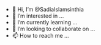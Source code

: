 - 👋 Hi, I’m @SadiaIslamsinthia
- 👀 I’m interested in ...
- 🌱 I’m currently learning ...
- 💞️ I’m looking to collaborate on ...
- 📫 How to reach me ...

<!---
SadiaIslamsinthia/SadiaIslamsinthia is a ✨ special ✨ repository because its `README.md` (this file) appears on your GitHub profile.
You can click the Preview link to take a look at your changes.
--->
